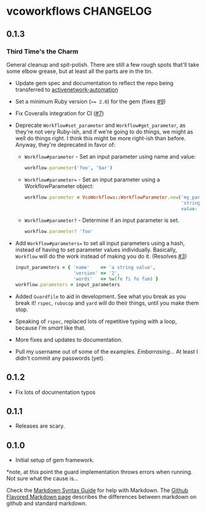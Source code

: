vcoworkflows CHANGELOG
================

## 0.1.3

### Third Time's the Charm

General cleanup and spit-polish. There are still a few rough spots that'll take some elbow grease, but at least all the parts are in the tin.

- Update gem spec and documentation to reflect the repo being transferred to [activenetwork-automation](https://github.com/activenetwork-automation)
- Set a minimum Ruby version (`>= 2.0`) for the gem (fixes [#9](https://github.com/activenetwork-automation/vcoworkflows/issues/9))
- Fix Coveralls integration for CI ([#7](https://github.com/activenetwork-automation/vcoworkflows/issues/7))
- Deprecate `Workflow#set_parameter` and `Workflow#get_parameter`, as they're not very Ruby-ish, and if we're going to do things, we might as well do things right. I think this might be more right-ish than before. Anyway, they're deprecated in favor of:
  - `Workflow#parameter` - Set an input parameter using name and value:
    ```ruby
    workflow.parameter('foo', 'bar')
    ```

  - `Workflow#parameter=` - Set an input parameter using a WorkflowParameter object:
    ```ruby
    workflow.parameter = VcoWorkflows::WorkflowParameter.new('my_parameter',
                                                             'string',
                                                             value: 'foo')
    ```

  - `Workflow#parameter?` - Determine if an input parameter is set.
    ```ruby
    workflow.parameter? 'foo'
    ```

- Add `Workflow#parameters=` to set all input parameters using a hash, instead of having to set parameter values individually. Basically, `Workflow` will do the work instead of making you do it. (Resolves [#3](https://github.com/activenetwork-automation/vcoworkflows/issues/3))
  ```ruby
  input_parameters = { 'name'    => 'a string value',
                       'version' => '2',
                       'words'   => %w(fe fi fo fum) }
  workflow.parameters = input_parameters
  ```

- Added `Guardfile` to aid in development. See what you break as you break it! `rspec`, `rubocop` and `yard` will do their things, until you make them stop.
- Speaking of `rspec`, replaced lots of repetitive typing with a loop, because I'm *smart* like that.
- More fixes and updates to documentation.
- Pull my username out of some of the examples. *Embarrasing...* At least I didn't commit any passwords (yet).

## 0.1.2

- Fix lots of documentation typos

## 0.1.1

- Releases are scary.

## 0.1.0

* Initial setup of gem framework.

*note, at this point the guard implementation throws errors when running. Not sure what the cause is...


Check the [Markdown Syntax Guide](http://daringfireball.net/projects/markdown/syntax) for help with Markdown.
The [Github Flavored Markdown page](http://github.github.com/github-flavored-markdown/) describes the differences between markdown on github and standard markdown.
